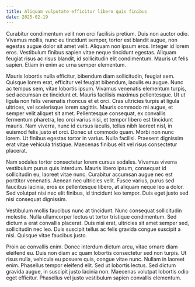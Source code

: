 ```yaml
---
title: Aliquam vulputate efficitur libero quis finibus
date: 2025-02-19
---
```


Curabitur condimentum velit non orci facilisis pretium. Duis non auctor odio. Vivamus mollis, nunc eu tincidunt semper, tortor est blandit augue, non egestas augue dolor sit amet velit. Aliquam non ipsum eros. Integer id lorem eros. Vestibulum finibus sapien vitae neque tincidunt egestas. Aliquam feugiat risus ac risus blandit, id sollicitudin elit condimentum. Mauris ut felis sapien. Etiam in enim ac urna semper elementum.

Mauris lobortis nulla efficitur, bibendum diam sollicitudin, feugiat sem. Quisque lorem erat, efficitur vel feugiat bibendum, iaculis eu augue. Nunc ac tempus sem, vitae lobortis ipsum. Vivamus venenatis elementum turpis, sed accumsan ex tincidunt et. Mauris facilisis maximus pellentesque. Ut ut ligula non felis venenatis rhoncus et et orci. Cras ultricies turpis at ligula ultrices, vel scelerisque lorem sagittis. Mauris commodo mi augue, et semper velit aliquet sit amet. Pellentesque consequat, ex convallis fermentum pharetra, leo orci varius nisi, et tempor libero est tincidunt mauris. Nam viverra, nunc id cursus iaculis, tellus nibh laoreet nisl, in euismod felis justo et orci. Donec ut commodo quam. Morbi non nunc lorem. Ut finibus egestas tortor in varius. Nulla facilisi. Praesent dignissim erat vitae vehicula tristique. Maecenas finibus elit vel risus consectetur placerat.

Nam sodales tortor consectetur lorem cursus sodales. Vivamus viverra vestibulum purus quis interdum. Mauris libero ipsum, consequat id sollicitudin eu, laoreet vitae nunc. Curabitur accumsan augue nec est porttitor venenatis. Aenean nec ultricies velit. Fusce varius, purus sed faucibus lacinia, eros ex pellentesque libero, at aliquam neque leo a dolor. Sed volutpat nisi nec elit finibus, id tincidunt leo tempor. Duis eget justo sed nisi consequat dignissim.

Vestibulum mollis faucibus nunc at tincidunt. Nunc consequat sollicitudin molestie. Nulla ullamcorper lectus ut tortor tristique condimentum. Sed dictum a erat convallis placerat. Duis nisi erat, ultricies sit amet semper sed, sollicitudin nec leo. Duis suscipit tellus ac felis gravida congue suscipit a nisi. Quisque vitae faucibus justo.

Proin ac convallis enim. Donec interdum dictum arcu, vitae ornare diam eleifend eu. Duis non diam ac quam lobortis consectetur sed non turpis. Ut risus nulla, vehicula eu posuere quis, congue vitae nunc. Nullam in laoreet enim. Phasellus tempor eleifend elit. Sed ut lobortis lectus. Sed dictum gravida augue, in suscipit justo lacinia non. Maecenas volutpat lobortis odio eget efficitur. Phasellus vel justo vestibulum sapien convallis elementum.
